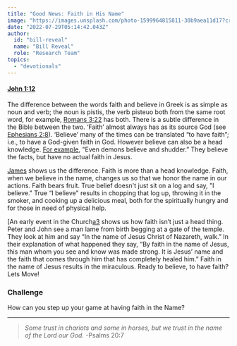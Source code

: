 ```yaml
---
title: "Good News: Faith in His Name"
image: "https://images.unsplash.com/photo-1599964815811-30b9aea11d17?crop=entropy&cs=srgb&fm=jpg&ixid=Mnw5NjYxfDB8MXxzZWFyY2h8MTB8fFRydXRofGVufDB8fHx8MTYxODIzNjM3Mw&ixlib=rb-1.2.1&q=85"
date: "2022-07-29T05:14:42.043Z"
author:
  id: "bill-reveal"
  name: "Bill Reveal"
  role: "Research Team"
topics:
  - "devotionals"
---
```

#### [John 1:12][j1]
The difference between the words faith and believe in Greek is as simple as noun and verb; the noun is pistis, the verb pisteuo both from the same root word, for example, [Romans 3:22][1] has both. There is a subtle difference in the Bible between the two. ‘Faith’ almost always has as its source God (see [Ephesians 2:8][2]). ‘Believe’ many of the times can be translated “to have faith”; i.e., to have a God-given faith in God. However believe can also be a head knowledge. [For example][3], "Even demons believe and shudder.” They believe the facts, but have no actual faith in Jesus.

[James][4] shows us the difference. Faith is more than a head knowledge. Faith, when we believe in the name, changes us so that we honor the name in our actions. Faith bears fruit. True belief doesn't just sit on a log and say, "I believe." True “I believe" results in chopping that log up, throwing it in the smoker, and cooking up a delicious meal, both for the spiritually hungry and for those in need of physical help. 

[An early event in the Church[a3] shows us how faith isn’t just a head thing. Peter and John see a man lame from birth begging at a gate of the temple. They look at him and say “In the name of Jesus Christ of Nazareth, walk.” In their explanation of what happened they say, “By faith in the name of Jesus, this man whom you see and know was made strong. It is Jesus’ name and the faith that comes through him that has completely healed him.” Faith in the name of Jesus results in the miraculous. Ready to believe, to have faith? Lets Move!

### Challenge
How can you step up your game at having faith in the Name?

---- 
> _Some trust in chariots and some in horses, but we trust in the name of the Lord our God._ -Psalms 20:7

[1]: https://biblehub.com/romans/3-22.htm
[2]: https://biblehub.com/ephesians/2-8.htm
[3]: https://biblehub.com/james/2-19.htm
[4]: https://biblehub.com/james/2.htm
[j1]: https://biblehub.com/john/1-12.htm
[a3]: https://biblehub.com/acts/3.htm
